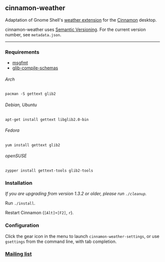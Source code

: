 ## cinnamon-weather

Adaptation of Gnome Shell's [weather extension](https://github.com/simon04/gnome-shell-extension-weather) for the [Cinnamon](http://cinnamon.linuxmint.com) desktop.

cinnamon-weather uses [Semantic Versioning](http://semver.org/).  For the current version number, see `metadata.json`.  

----

### Requirements

* [msgfmt](http://refspecs.linuxbase.org/LSB_4.1.0/LSB-Core-generic/LSB-Core-generic/msgfmt.html)
* [glib-compile-schemas](http://developer.gnome.org/gio/2.30/glib-compile-schemas.html) 

###### _Arch_

`pacman -S gettext glib2`

###### _Debian, Ubuntu_

`apt-get install gettext libglib2.0-bin`

###### _Fedora_

`yum install gettext glib2`

###### _openSUSE_

`zypper install gettext-tools glib2-tools`

### Installation

_If you are upgrading from version 1.3.2 or older, please run `./cleanup`._

Run `./install`.  

Restart Cinnamon (`[Alt]+[F2]`, `r`).  

### Configuration

Click the gear icon in the menu to launch `cinnamon-weather-settings`, or use `gsettings` from the command line, with tab completion.

### [Mailing list](http://groups.google.com/group/cinnamon-weather)
